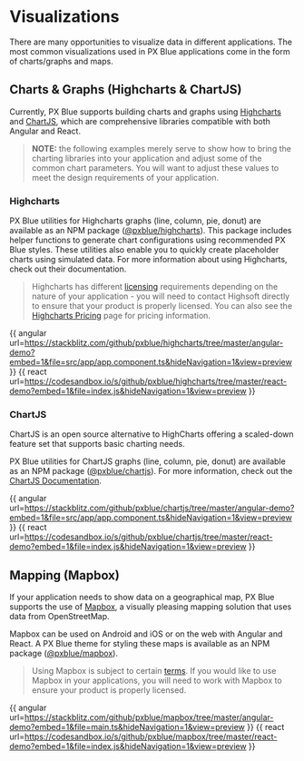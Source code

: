 # Visualizations

There are many opportunities to visualize data in different applications. The most common visualizations used in PX Blue applications come in the form of charts/graphs and maps.

## Charts & Graphs (Highcharts & ChartJS)
Currently, PX Blue supports building charts and graphs using [Highcharts](http://www.highcharts.com) and [ChartJS](https://www.chartjs.org/), which are comprehensive libraries compatible with both Angular and React. 

>**NOTE:** the following examples merely serve to show how to bring the charting libraries into your application and adjust some of the common chart parameters. You will want to adjust these values to meet the design requirements of your application.

### Highcharts

PX Blue utilities for Highcharts graphs (line, column, pie, donut) are available as an NPM package ([@pxblue/highcharts](https://www.npmjs.com/package/@pxblue/highcharts)). 
This package includes helper functions to generate chart configurations using recommended PX Blue styles. 
These utilities also enable you to quickly create placeholder charts using simulated data. For more information about using Highcharts, check out their documentation.

> Highcharts has different [licensing](https://shop.highsoft.com/faq) requirements depending on the nature of your application - you will need to contact Highsoft directly to ensure that your product is properly licensed. You can also see the [Highcharts Pricing](https://shop.highsoft.com/highcharts/) page for pricing information.

{{ angular url=https://stackblitz.com/github/pxblue/highcharts/tree/master/angular-demo?embed=1&file=src/app/app.component.ts&hideNavigation=1&view=preview }}
{{ react url=https://codesandbox.io/s/github/pxblue/highcharts/tree/master/react-demo?embed=1&file=index.js&hideNavigation=1&view=preview }}

### ChartJS 

ChartJS is an open source alternative to HighCharts offering a scaled-down feature set that supports basic charting needs.

PX Blue utilities for ChartJS graphs (line, column, pie, donut) are available as an NPM package ([@pxblue/chartjs](https://www.npmjs.com/package/@pxblue/chartjs)). For more information, check out the [ChartJS Documentation](https://www.chartjs.org/).

{{ angular url=https://stackblitz.com/github/pxblue/chartjs/tree/master/angular-demo?embed=1&file=src/app/app.component.ts&hideNavigation=1&view=preview }}
{{ react url=https://codesandbox.io/s/github/pxblue/chartjs/tree/master/react-demo?embed=1&file=index.js&hideNavigation=1&view=preview }}

## Mapping (Mapbox)
<a id="mapping"></a>
If your application needs to show data on a geographical map, PX Blue supports the use of [Mapbox](https://www.mapbox.com/), a visually pleasing mapping solution that uses data from OpenStreetMap.

Mapbox can be used on Android and iOS or on the web with Angular and React. A PX Blue theme for styling these maps is available as an NPM package ([@pxblue/mapbox](https://www.npmjs.com/package/@pxblue/mapbox)).

> Using Mapbox is subject to certain [terms](https://www.mapbox.com/pricing/). If you would like to use Mapbox in your applications, you will need to work with Mapbox to ensure your product is properly licensed.

{{ angular url=https://stackblitz.com/github/pxblue/mapbox/tree/master/angular-demo?embed=1&file=main.ts&hideNavigation=1&view=preview }}
{{ react url=https://codesandbox.io/s/github/pxblue/mapbox/tree/master/react-demo?embed=1&file=index.js&hideNavigation=1&view=preview }}


